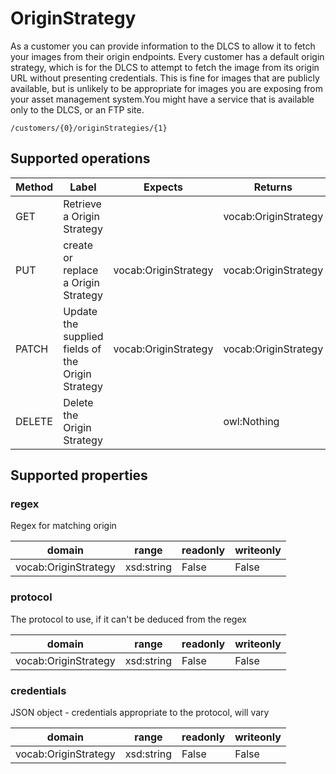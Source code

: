 
# OriginStrategy

As a customer you can provide information to the DLCS to allow it to fetch your images from their origin endpoints. Every customer has a default origin strategy, which is for the DLCS to attempt to fetch the image from its origin URL without presenting credentials. This is fine for images that are publicly available, but is unlikely to be appropriate for images you are exposing from your asset management system.You might have a service that is available only to the DLCS, or an FTP site.


```
/customers/{0}/originStrategies/{1}
```


## Supported operations


|Method|Label|Expects|Returns|Status|
|--|--|--|--|--|
|GET|Retrieve a Origin Strategy| |vocab:OriginStrategy| |
|PUT|create or replace a Origin Strategy|vocab:OriginStrategy|vocab:OriginStrategy| |
|PATCH|Update the supplied fields of the Origin Strategy|vocab:OriginStrategy|vocab:OriginStrategy|200 patched Origin Strategy|
|DELETE|Delete the Origin Strategy| |owl:Nothing| |


## Supported properties


### regex

Regex for matching origin


|domain|range|readonly|writeonly|
|--|--|--|--|
|vocab:OriginStrategy|xsd:string|False|False|


### protocol

The protocol to use, if it can't be deduced from the regex


|domain|range|readonly|writeonly|
|--|--|--|--|
|vocab:OriginStrategy|xsd:string|False|False|


### credentials

JSON object - credentials appropriate to the protocol, will vary


|domain|range|readonly|writeonly|
|--|--|--|--|
|vocab:OriginStrategy|xsd:string|False|False|

